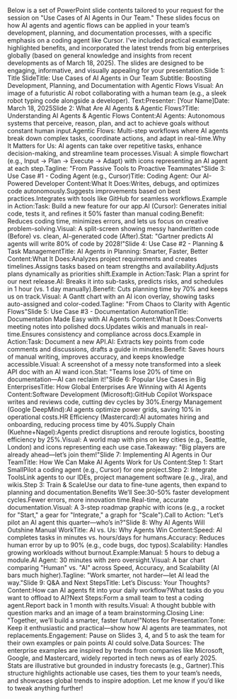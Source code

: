 Below is a set of PowerPoint slide contents tailored to your request for the session on "Use Cases of AI Agents in Our Team." These slides focus on how AI agents and agentic flows can be applied in your team’s development, planning, and documentation processes, with a specific emphasis on a coding agent like Cursor. I’ve included practical examples, highlighted benefits, and incorporated the latest trends from big enterprises globally (based on general knowledge and insights from recent developments as of March 18, 2025). The slides are designed to be engaging, informative, and visually appealing for your presentation.Slide 1: Title SlideTitle: Use Cases of AI Agents in Our Team
Subtitle: Boosting Development, Planning, and Documentation with Agentic Flows
Visual: An image of a futuristic AI robot collaborating with a human team (e.g., a sleek robot typing code alongside a developer).
Text:Presenter: [Your Name]Date: March 18, 2025Slide 2: What Are AI Agents & Agentic Flows?Title: Understanding AI Agents & Agentic Flows
Content:AI Agents: Autonomous systems that perceive, reason, plan, and act to achieve goals without constant human input.Agentic Flows: Multi-step workflows where AI agents break down complex tasks, coordinate actions, and adapt in real-time.Why It Matters for Us: AI agents can take over repetitive tasks, enhance decision-making, and streamline team processes.Visual: A simple flowchart (e.g., Input → Plan → Execute → Adapt) with icons representing an AI agent at each step.Tagline: "From Passive Tools to Proactive Teammates"Slide 3: Use Case #1 - Coding Agent (e.g., Cursor)Title: Coding Agent: Our AI-Powered Developer
Content:What It Does:Writes, debugs, and optimizes code autonomously.Suggests improvements based on best practices.Integrates with tools like GitHub for seamless workflows.Example in Action:Task: Build a new feature for our app.AI (Cursor): Generates initial code, tests it, and refines it 50% faster than manual coding.Benefit: Reduces coding time, minimizes errors, and lets us focus on creative problem-solving.Visual: A split-screen showing messy handwritten code (Before) vs. clean, AI-generated code (After).Stat: "Gartner predicts AI agents will write 80% of code by 2028!"Slide 4: Use Case #2 - Planning & Task ManagementTitle: AI Agents in Planning: Smarter, Faster, Better
Content:What It Does:Analyzes project requirements and creates timelines.Assigns tasks based on team strengths and availability.Adjusts plans dynamically as priorities shift.Example in Action:Task: Plan a sprint for our next release.AI: Breaks it into sub-tasks, predicts risks, and schedules in 1 hour (vs. 1 day manually).Benefit: Cuts planning time by 70% and keeps us on track.Visual: A Gantt chart with an AI icon overlay, showing tasks auto-assigned and color-coded.Tagline: "From Chaos to Clarity with Agentic Flows"Slide 5: Use Case #3 - Documentation AutomationTitle: Documentation Made Easy with AI Agents
Content:What It Does:Converts meeting notes into polished docs.Updates wikis and manuals in real-time.Ensures consistency and compliance across docs.Example in Action:Task: Document a new API.AI: Extracts key points from code comments and discussions, drafts a guide in minutes.Benefit: Saves hours of manual writing, improves accuracy, and keeps knowledge accessible.Visual: A screenshot of a messy note transformed into a sleek API doc with an AI wand icon.Stat: "Teams lose 20% of time on documentation—AI can reclaim it!"Slide 6: Popular Use Cases in Big EnterprisesTitle: How Global Enterprises Are Winning with AI Agents
Content:Software Development (Microsoft):GitHub Copilot Workspace writes and reviews code, cutting dev cycles by 30%.Energy Management (Google DeepMind):AI agents optimize power grids, saving 10% in operational costs.HR Efficiency (Mastercard):AI automates hiring and onboarding, reducing process time by 40%.Supply Chain (Kuehne+Nagel):Agents predict disruptions and reroute logistics, boosting efficiency by 25%.Visual: A world map with pins on key cities (e.g., Seattle, London) and icons representing each use case.Takeaway: "Big players are already ahead—let’s join them!"Slide 7: Implementing AI Agents in Our TeamTitle: How We Can Make AI Agents Work for Us
Content:Step 1: Start SmallPilot a coding agent (e.g., Cursor) for one project.Step 2: Integrate ToolsLink agents to our IDEs, project management software (e.g., Jira), and wikis.Step 3: Train & ScaleUse our data to fine-tune agents, then expand to planning and documentation.Benefits We’ll See:30-50% faster development cycles.Fewer errors, more innovation time.Real-time, accurate documentation.Visual: A 3-step roadmap graphic with icons (e.g., a rocket for "Start," a gear for "Integrate," a graph for "Scale").Call to Action: "Let’s pilot an AI agent this quarter—who’s in?"Slide 8: Why AI Agents Will Outshine Manual WorkTitle: AI vs. Us: Why Agents Win
Content:Speed: AI completes tasks in minutes vs. hours/days for humans.Accuracy: Reduces human error by up to 90% (e.g., code bugs, doc typos).Scalability: Handles growing workloads without burnout.Example:Manual: 5 hours to debug a module.AI Agent: 30 minutes with zero oversight.Visual: A bar chart comparing "Human" vs. "AI" across Speed, Accuracy, and Scalability (AI bars much higher).Tagline: "Work smarter, not harder—let AI lead the way."Slide 9: Q&A and Next StepsTitle: Let’s Discuss: Your Thoughts?
Content:How can AI agents fit into your daily workflow?What tasks do you want to offload to AI?Next Steps:Form a small team to test a coding agent.Report back in 1 month with results.Visual: A thought bubble with question marks and an image of a team brainstorming.Closing Line: "Together, we’ll build a smarter, faster future!"Notes for Presentation:Tone: Keep it enthusiastic and practical—show how AI agents are teammates, not replacements.Engagement: Pause on Slides 3, 4, and 5 to ask the team for their own examples or pain points AI could solve.Data Sources: The enterprise examples are inspired by trends from companies like Microsoft, Google, and Mastercard, widely reported in tech news as of early 2025. Stats are illustrative but grounded in industry forecasts (e.g., Gartner).This structure highlights actionable use cases, ties them to your team’s needs, and showcases global trends to inspire adoption. Let me know if you’d like to tweak anything further!